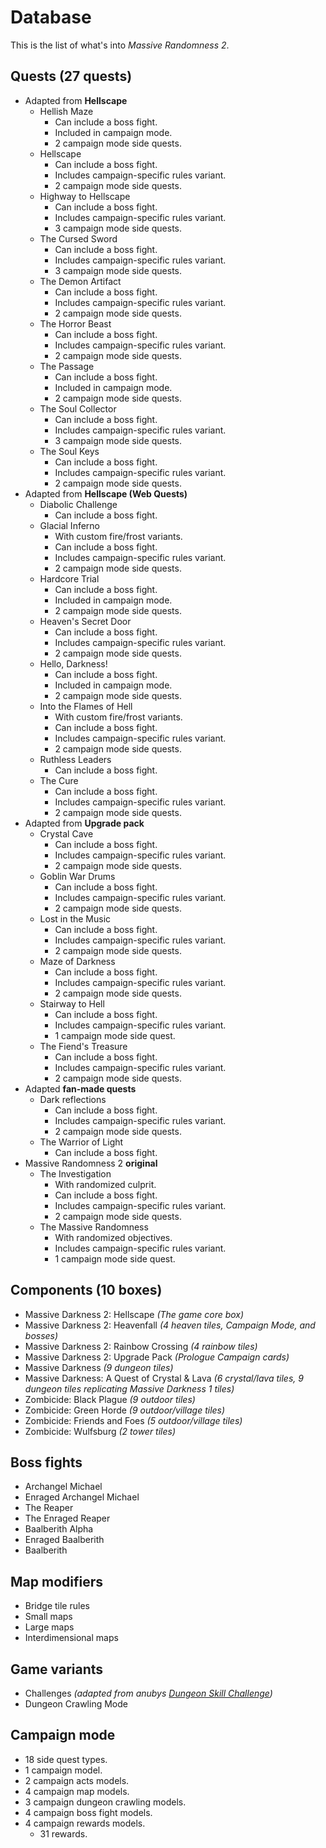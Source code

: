 # Database

This is the list of what's into _Massive Randomness 2_.

## Quests (27 quests)

 * Adapted from **Hellscape**
   * Hellish Maze
     *  Can include a boss fight.
     *  Included in campaign mode.
     *  2 campaign mode side quests.
   * Hellscape
     *  Can include a boss fight.
     *  Includes campaign-specific rules variant.
     *  2 campaign mode side quests.
   * Highway to Hellscape
     *  Can include a boss fight.
     *  Includes campaign-specific rules variant.
     *  3 campaign mode side quests.
   * The Cursed Sword
     *  Can include a boss fight.
     *  Includes campaign-specific rules variant.
     *  3 campaign mode side quests.
   * The Demon Artifact
     *  Can include a boss fight.
     *  Includes campaign-specific rules variant.
     *  2 campaign mode side quests.
   * The Horror Beast
     *  Can include a boss fight.
     *  Includes campaign-specific rules variant.
     *  2 campaign mode side quests.
   * The Passage
     *  Can include a boss fight.
     *  Included in campaign mode.
     *  2 campaign mode side quests.
   * The Soul Collector
     *  Can include a boss fight.
     *  Includes campaign-specific rules variant.
     *  3 campaign mode side quests.
   * The Soul Keys
     *  Can include a boss fight.
     *  Includes campaign-specific rules variant.
     *  2 campaign mode side quests.
 * Adapted from **Hellscape (Web Quests)**
   * Diabolic Challenge
     *  Can include a boss fight.
   * Glacial Inferno
     *  With custom fire/frost variants.
     *  Can include a boss fight.
     *  Includes campaign-specific rules variant.
     *  2 campaign mode side quests.
   * Hardcore Trial
     *  Can include a boss fight.
     *  Included in campaign mode.
     *  2 campaign mode side quests.
   * Heaven's Secret Door
     *  Can include a boss fight.
     *  Includes campaign-specific rules variant.
     *  2 campaign mode side quests.
   * Hello, Darkness!
     *  Can include a boss fight.
     *  Included in campaign mode.
     *  2 campaign mode side quests.
   * Into the Flames of Hell
     *  With custom fire/frost variants.
     *  Can include a boss fight.
     *  Includes campaign-specific rules variant.
     *  2 campaign mode side quests.
   * Ruthless Leaders
     *  Can include a boss fight.
   * The Cure
     *  Can include a boss fight.
     *  Includes campaign-specific rules variant.
     *  2 campaign mode side quests.
 * Adapted from **Upgrade pack**
   * Crystal Cave
     *  Can include a boss fight.
     *  Includes campaign-specific rules variant.
     *  2 campaign mode side quests.
   * Goblin War Drums
     *  Can include a boss fight.
     *  Includes campaign-specific rules variant.
     *  2 campaign mode side quests.
   * Lost in the Music
     *  Can include a boss fight.
     *  Includes campaign-specific rules variant.
     *  2 campaign mode side quests.
   * Maze of Darkness
     *  Can include a boss fight.
     *  Includes campaign-specific rules variant.
     *  2 campaign mode side quests.
   * Stairway to Hell
     *  Can include a boss fight.
     *  Includes campaign-specific rules variant.
     *  1 campaign mode side quest.
   * The Fiend's Treasure
     *  Can include a boss fight.
     *  Includes campaign-specific rules variant.
     *  2 campaign mode side quests.
 * Adapted **fan-made quests**
   * Dark reflections
     *  Can include a boss fight.
     *  Includes campaign-specific rules variant.
     *  2 campaign mode side quests.
   * The Warrior of Light
     *  Can include a boss fight.
 * Massive Randomness 2 **original**
   * The Investigation
     *  With randomized culprit.
     *  Can include a boss fight.
     *  Includes campaign-specific rules variant.
     *  2 campaign mode side quests.
   * The Massive Randomness
     *  With randomized objectives.
     *  Includes campaign-specific rules variant.
     *  1 campaign mode side quest.

## Components (10 boxes)

 * Massive Darkness 2: Hellscape _(The game core box)_
 * Massive Darkness 2: Heavenfall _(4 heaven tiles, Campaign Mode, and bosses)_
 * Massive Darkness 2: Rainbow Crossing _(4 rainbow tiles)_
 * Massive Darkness 2: Upgrade Pack _(Prologue Campaign cards)_
 * Massive Darkness _(9 dungeon tiles)_
 * Massive Darkness: A Quest of Crystal & Lava _(6 crystal/lava tiles, 9 dungeon tiles replicating Massive Darkness 1 tiles)_
 * Zombicide: Black Plague _(9 outdoor tiles)_
 * Zombicide: Green Horde _(9 outdoor/village tiles)_
 * Zombicide: Friends and Foes _(5 outdoor/village tiles)_
 * Zombicide: Wulfsburg _(2 tower tiles)_

## Boss fights

 * Archangel Michael
 * Enraged Archangel Michael
 * The Reaper
 * The Enraged Reaper
 * Baalberith Alpha
 * Enraged Baalberith
 * Baalberith

## Map modifiers

 * Bridge tile rules
 * Small maps
 * Large maps
 * Interdimensional maps

## Game variants

 * Challenges _(adapted from anubys [Dungeon Skill Challenge](https://boardgamegeek.com/filepage/245223/dungeon-skills-challenge))_
 * Dungeon Crawling Mode

## Campaign mode

 * 18 side quest types.
 * 1 campaign model.
 * 2 campaign acts models.
 * 4 campaign map models.
 * 3 campaign dungeon crawling models.
 * 4 campaign boss fight models.
 * 4 campaign rewards models.
   * 31 rewards.
